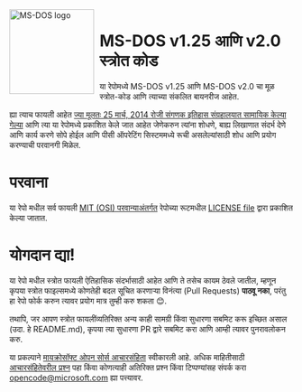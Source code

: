 <img width="150" height="150" align="left" style="float: left; margin: 0 10px 0 0;" alt="MS-DOS logo" src="https://github.com/Microsoft/MS-DOS/blob/master/msdos-logo.png">

# MS-DOS v1.25 आणि v2.0 स्त्रोत कोड
या रेपोमध्ये MS-DOS v1.25 आणि MS-DOS v2.0 चा मूळ स्त्रोत-कोड आणि त्याच्या संकलित बायनरीज आहेत.

ह्या त्याच फायली आहेत [ज्या मूलतः 25 मार्च, 2014 रोजी संगणक इतिहास संग्रहालयात सामायिक केल्या गेल्या]( http://www.computerhistory.org/atchm/microsoft-ms-dos-early-source-code/) आणि त्या या रेपोमध्ये प्रकाशित केले जात आहेत जेणेकरुन त्यांना शोधणे, बाह्य लिखाणात संदर्भ देणे आणि कार्य करणे सोपे होईल आणि पीसी ऑपरेटिंग सिस्टममध्ये रूची असलेल्यांसाठी शोध आणि प्रयोग करण्याची परवानगी मिळेल.

# परवाना
या रेपो मधील सर्व फायली [MIT (OSI) परवान्याअंतर्गत](https://en.wikipedia.org/wiki/MIT_License) रेपोच्या रूटमधील [LICENSE file](https://github.com/Microsoft/MS-DOS/blob/master/LICENSE.md) द्वारा प्रकाशित केल्या जातात.

# योगदान द्या!
या रेपो मधील स्त्रोत फायली ऐतिहासिक संदर्भासाठी आहेत आणि ते तसेच कायम ठेवले जातील, म्हणून कृपया स्त्रोत फाइल्समध्ये कोणतेही बदल सूचित करणाऱ्या विनंत्या (Pull Requests) **पाठवू नका**, परंतु हा रेपो फोर्क करुन त्यावर प्रयोग मात्र तुम्ही करु शकता 😊.

तथापि, जर आपण स्त्रोत फायलींव्यतिरिक्त अन्य काही सामग्री किंवा सुधारणा सबमिट करू इच्छित असाल (उदा. हे README.md), कृपया त्या सुधारणा PR द्वारे सबमिट करा आणि आम्ही त्यावर पुनरावलोकन करु.

या प्रकल्पाने [मायक्रोसॉफ्ट ओपन सोर्स आचारसंहिता](https://opensource.microsoft.com/codeofconduct/) स्वीकारली आहे. अधिक माहितीसाठी [आचारसंहितेवरील प्रश्न](https://opensource.microsoft.com/codeofconduct/faq/) पहा किंवा कोणत्याही अतिरिक्त प्रश्न किंवा टिप्पण्यांसह संपर्क करा [opencode@microsoft.com](mailto:opencode@microsoft.com) ह्या पत्त्यावर.
